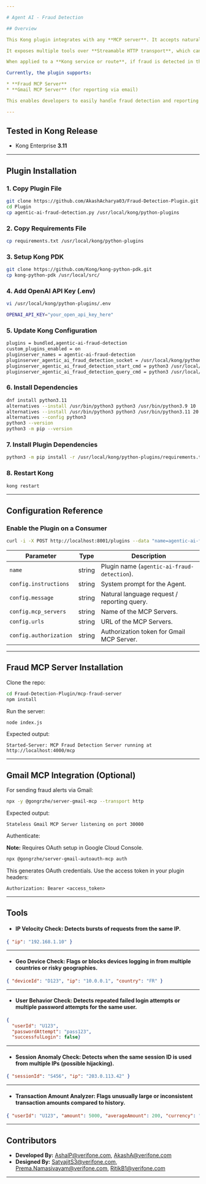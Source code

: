 ```yaml
---

# Agent AI - Fraud Detection

## Overview

This Kong plugin integrates with any **MCP server**. It accepts natural language (NL) input, translates it into structured queries using **LLM-based agents**, and invokes the MCP server through a client. The plugin then processes the server response and makes it available for downstream consumption or delivery to recipients.

It exposes multiple tools over **Streamable HTTP transport**, which can be consumed by MCP-compatible clients and inspectors.

When applied to a **Kong service or route**, if fraud is detected in the request, the request will not go upstream — instead, it is blocked and reversed at the route level.

Currently, the plugin supports:

* **Fraud MCP Server**
* **Gmail MCP Server** (for reporting via email)

This enables developers to easily handle fraud detection and reporting requirements. The plugin has the intelligence to automatically generate queries from natural language prompts and deliver results via email, significantly reducing manual effort.

---
```


## Tested in Kong Release

* Kong Enterprise **3.11**



---

## Plugin Installation

### 1. Copy Plugin File

```bash
git clone https://github.com/AkashAcharya03/Fraud-Detection-Plugin.git
cd Plugin
cp agentic-ai-fraud-detection.py /usr/local/kong/python-plugins
```

### 2. Copy Requirements File

```bash
cp requirements.txt /usr/local/kong/python-plugins
```

### 3. Setup Kong PDK

```bash
git clone https://github.com/Kong/kong-python-pdk.git
cp kong-python-pdk /usr/local/src/
```

### 4. Add OpenAI API Key (.env)

```bash
vi /usr/local/kong/python-plugins/.env

OPENAI_API_KEY="your_open_api_key_here"
```

### 5. Update Kong Configuration

```bash
plugins = bundled,agentic-ai-fraud-detection
custom_plugins_enabled = on
pluginserver_names = agentic-ai-fraud-detection
pluginserver_agentic_ai_fraud_detection_socket = /usr/local/kong/python_pluginserver.sock
pluginserver_agentic_ai_fraud_detection_start_cmd = python3 /usr/local/src/kong-python-pdk/kong-pluginserver.py -d /usr/local/kong/python-plugins
pluginserver_agentic_ai_fraud_detection_query_cmd = python3 /usr/local/src/kong-python-pdk/kong-pluginserver.py -d /usr/local/kong/python-plugins --dump-all-plugins
```

### 6. Install Dependencies

```bash
dnf install python3.11
alternatives --install /usr/bin/python3 python3 /usr/bin/python3.9 10
alternatives --install /usr/bin/python3 python3 /usr/bin/python3.11 20
alternatives --config python3
python3 --version
python3 -m pip --version
```

### 7. Install Plugin Dependencies

```bash
python3 -m pip install -r /usr/local/kong/python-plugins/requirements.txt
```

### 8. Restart Kong

```bash
kong restart
```

---

## Configuration Reference

### Enable the Plugin on a Consumer

```bash
curl -i -X POST http://localhost:8001/plugins --data "name=agentic-ai-fraud-detection" --data "config.instructions=You are a fraud detection assistant with access to the tools. For each request: 1. Decide which tool(s) to use. 2. Generate valid input JSON and run them via the MCP server. 3. Always return the final response strictly in this JSON format: { \"fraud_detected\": true/false, \"reason\": \"Short reason string\", \"summary\": \"Detailed fraud analysis summary\" } 4. Remember to send an email alert if fraud_detected is true." --data "config.message=Check for the fraud behaviour from the payload given and send the response to <mail-id>" --data "config.mcp_servers=Fraud MCP Server,Gmail MCP Server" --data "config.urls=http://host.docker.internal:4000/mcp,http://host.docker.internal:30000/mcp" --data "config.authorization=Bearer <access-token>"
```

| Parameter             | Type   | Description                                 |
| --------------------- | ------ | ------------------------------------------- |
| `name`                | string | Plugin name (`agentic-ai-fraud-detection`).       |
| `config.instructions` | string | System prompt for the Agent.                |
| `config.message`      | string | Natural language request / reporting query. |
| `config.mcp_servers`  | string | Name of the MCP Servers.                     |
| `config.urls`         | string | URL of the MCP Servers.                      |
| `config.authorization`         | string | Authorization token for Gmail MCP Server.                      |

---

## Fraud MCP Server Installation

Clone the repo:

```bash
cd Fraud-Detection-Plugin/mcp-fraud-server
npm install
```

Run the server:

```bash
node index.js
```

Expected output:

```
Started-Server: MCP Fraud Detection Server running at http://localhost:4000/mcp
```

---

## Gmail MCP Integration (Optional)

For sending fraud alerts via Gmail:

```bash
npx -y @gongrzhe/server-gmail-mcp --transport http
```


Expected output:

```
Stateless Gmail MCP Server listening on port 30000
```

Authenticate:

**Note:** Requires OAuth setup in Google Cloud Console.
```bash
npx @gongrzhe/server-gmail-autoauth-mcp auth
```

This generates OAuth credentials. Use the access token in your plugin headers:

```
Authorization: Bearer <access_token>
```

---

## Tools

* ####  IP Velocity Check: Detects bursts of requests from the same IP.

```json
{ "ip": "192.168.1.10" }
```

---

* #### Geo Device Check: Flags or blocks devices logging in from multiple countries or risky geographies.

```json
{ "deviceId": "D123", "ip": "10.0.0.1", "country": "FR" }
```

---

* #### User Behavior Check: Detects repeated failed login attempts or multiple password attempts for the same user.

```json
{
  "userId": "U123",
  "passwordAttempt": "pass123",
  "successfulLogin": false}
```

---

* #### Session Anomaly Check: Detects when the same session ID is used from multiple IPs (possible hijacking).

```json
{ "sessionId": "S456", "ip": "203.0.113.42" }
```

---

* #### Transaction Amount Analyzer: Flags unusually large or inconsistent transaction amounts compared to history.

```json
{ "userId": "U123", "amount": 5000, "averageAmount": 200, "currency": "USD" }
```

---

## Contributors

* **Developed By:** [AshalP@verifone.com](mailto:AshalP@verifone.com), [AkashA@verifone.com](mailto:AkashA@verifone.com)
* **Designed By:** [SatyajitS3@verifone.com](mailto:SatyajitS3@verifone.com), [Prema.Namasivayam@verifone.com](mailto:Prema.Namasivayam@verifone.com), [RitikB1@verifone.com](mailto:RitikB1@verifone.com)

---


